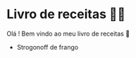 # Livro de receitas :man_cook:

Olá ! Bem vindo ao meu livro de receitas :wave:

- Strogonoff de frango